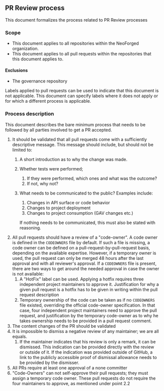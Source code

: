 ## PR Review process
This document formalizes the process related to PR Review processes

### Scope
- This document applies to all repositories within the NeoForged organization.
- This document applies to all pull requests within the repositories that this document applies to.

#### Exclusions
- The governance repository

Labels applied to pull requests can be used to indicate that this document is not applicable.
This document can specify labels where it does not apply or for which a different process is applicable.

### Process description
This document describes the bare minimum process that needs to be followed by all parties involved to get a PR accepted.

1. It should be validated that all pull requests come with a sufficiently descriptive message. This message should include, but should not be limited to:
   1. A short introduction as to why the change was made.
   2. Whether tests were performed;
      1. If they were performed, which ones and what was the outcome?
      2. If not, why not?
   3. What needs to be communicated to the public? Examples include:
      1. Changes in API surface or code behavior
      2. Changes to project deployment
      3. Changes to project consumption (GAV changes etc.)
      
      If nothing needs to be communicated, this must also be stated with reasoning.
2. All pull requests should have a review of a "code-owner". A code owner is defined in the `CODEOWNERS` file by default. 
   If such a file is missing, a code owner can be defined on a pull-request-by-pull-request basis, depending on the available expertise. 
   However, if a temporary owner is used, the pull request can only be merged 48 hours after the last approval and with all reviewer's approval.
   If a `CODEOWNERS` file is present, there are two ways to get around the needed approval in case the owner is not available:
     1. A "HotFix" label can be used. Applying a hotfix requires three independent project maintainers to approve it. Justification for why a given pull request is a hotfix has to be given in writing within the pull request description
     2. Temporary ownership of the code can be taken as if no `CODEOWNERS` file existed, overriding the official code-owner specification. In that case, four independent project maintainers need to approve the pull request, and justification by the temporary code-owner as to why he takes ownership needs to be provided in a pull request comment.
3. The content changes of the PR should be validated
4. It is impossible to dismiss a negative review of any maintainer; we are all equals.
     1. If the maintainer indicates that his review is only a remark, it can be dismissed. This indication can be provided directly with the review or outside of it. If the indication was provided outside of GitHub, a link to the publicly accessible proof of dismissal allowance needs to be provided by the dismisser.
5. All PRs require at least one approval of a none committer
6. "Code-Owners" can not self-approve their pull requests; they must assign a temporary code owner. These pull requests do not require the four maintainers to approve, as mentioned under point 2.2
